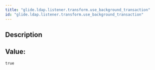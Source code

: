 ```yaml
---
title: "glide.ldap.listener.transform.use_background_transaction"
id: "glide.ldap.listener.transform.use_background_transaction"
---
```

## Description



## Value: 
```
true
```